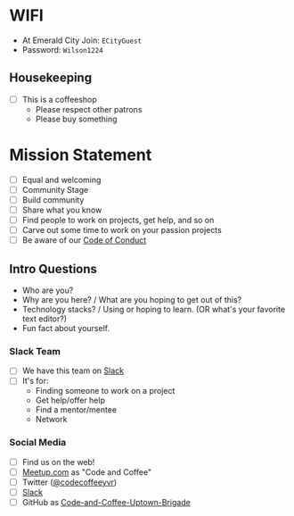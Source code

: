 # WIFI
- At Emerald City Join: `ECityGuest`
- Password: `Wilson1224`

## Housekeeping
- [ ] This is a coffeeshop
  - Please respect other patrons
  - Please buy something

# Mission Statement
- [ ] Equal and welcoming
- [ ] Community Stage
- [ ] Build community
- [ ] Share what you know
- [ ] Find people to work on projects, get help, and so on
- [ ] Carve out some time to work on your passion projects
- [ ] Be aware of our [Code of Conduct](https://github.com/Code-and-Coffee-Uptown-Brigade/codeofconduct)

## Intro Questions
- Who are you?
- Why are you here? / What are you hoping to get out of this?
- Technology stacks? / Using or hoping to learn. (OR what's your favorite text editor?)
- Fun fact about yourself.

### Slack Team
- [ ] We have this team on [Slack](https://cacuptown.slack.com)
- [ ] It's for:
  - Finding someone to work on a project
  - Get help/offer help
  - Find a mentor/mentee
  - Network

### Social Media
- [ ] Find us on the web!
- [ ] [Meetup.com](http://www.meetup.com/Code-Coffee-Vancouver/) as "Code and Coffee"
- [ ] Twitter ([@codecoffeeyvr](https://twitter.com/codecoffeeyvr))
- [ ] [Slack](https://cacuptown.slack.com)
- [ ] GitHub as [Code-and-Coffee-Uptown-Brigade](https://github.com/Code-and-Coffee-Uptown-Brigade)
